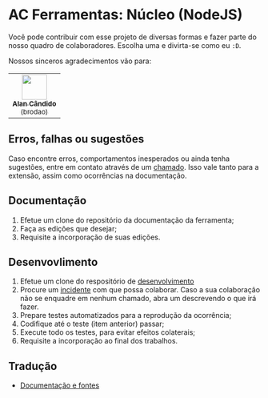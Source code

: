 # AC Ferramentas: Núcleo (NodeJS)

Você pode contribuir com esse projeto de diversas formas e fazer parte do nosso quadro de colaboradores. Escolha uma e divirta-se como eu `:D`.

Nossos sinceros agradecimentos vão para:

<!-- ALL-CONTRIBUTORS-LIST:START - Do not remove or modify this section -->
<!-- prettier-ignore-start -->
<!-- markdownlint-disable -->
<table>
  <tr>
    <td align="center"><a href="https://github.com/brodao" target="_brank"><img src="https://avatars0.githubusercontent.com/u/949914?v=4" width="50px;" alt=""/><br /><sub><b>Alan Cândido</b><br>(brodao)</sub></a></td>
  </tr>
</table>

<!-- markdownlint-enable -->
<!-- prettier-ignore-end -->
<!-- ALL-CONTRIBUTORS-LIST:END -->

## Erros, falhas ou sugestões

Caso encontre erros, comportamentos inesperados ou ainda tenha sugestões, entre em contato através de um [chamado](https://github.com/brodao/act-core-nod/issues?status=new&status=open). Isso vale tanto para a extensão, assim como ocorrências na documentação.

## Documentação

1. Efetue um clone do repositório da documentação da ferramenta;
2. Faça as edições que desejar;
3. Requisite a incorporação de suas edições.

## Desenvovlimento

1. Efetue um clone do respositório de [desenvolvimento](https://github.com/brodao/act-core-nod/src/developer/)
2. Procure um [incidente](https://github.com/brodao/act-core-nod/issues?status=new&status=open) com que possa colaborar. Caso a sua colaboração não se enquadre em nenhum chamado, abra um descrevendo o que irá fazer.
3. Prepare testes automatizados para a reprodução da ocorrência;
4. Codifique até o teste (item anterior) passar;
5. Execute todo os testes, para evitar efeitos colaterais;
6. Requisite a incorporação ao final dos trabalhos.

## Tradução

-   [Documentação e fontes](LOCATION.md)
